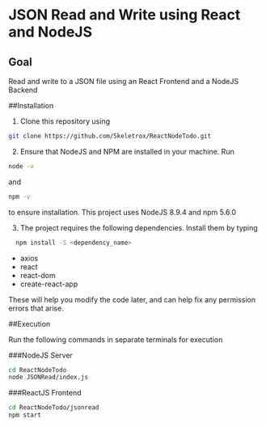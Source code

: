 # JSON Read and Write using React and NodeJS

## Goal

Read and write to a JSON file using an React Frontend and a NodeJS Backend

##Installation

1. Clone this repository using
```bash
git clone https://github.com/Skeletrox/ReactNodeTodo.git
```

2. Ensure that NodeJS and NPM are installed in your machine. Run
```bash
node -v
```
  and

```bash
npm -v
```
  to ensure installation. This project uses NodeJS 8.9.4 and npm 5.6.0

3. The project requires the following dependencies. Install them by typing
```bash
  npm install -S <dependency_name>
```
  * axios
  * react
  * react-dom
  * create-react-app

  These will help you modify the code later, and can help fix any permission errors that arise.

##Execution

Run the following commands in separate terminals for execution

###NodeJS Server
```bash
cd ReactNodeTodo
node JSONRead/index.js
```

###ReactJS Frontend
```bash
cd ReactNodeTodo/jsonread
npm start
```
